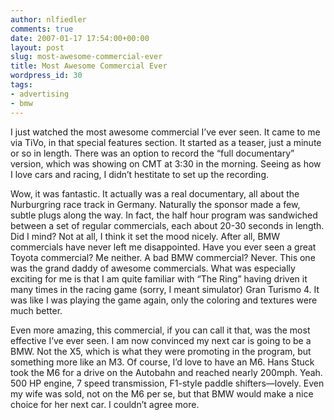 ```yaml
---
author: nlfiedler
comments: true
date: 2007-01-17 17:54:00+00:00
layout: post
slug: most-awesome-commercial-ever
title: Most Awesome Commercial Ever
wordpress_id: 30
tags:
- advertising
- bmw
---
```


I just watched the most awesome commercial I’ve ever seen. It came to me via TiVo, in that special features section. It started as a teaser, just a minute or so in length. There was an option to record the “full documentary” version, which was showing on CMT at 3:30 in the morning. Seeing as how I love cars and racing, I didn’t hestitate to set up the recording.

   

Wow, it was fantastic. It actually was a real documentary, all about the Nurburgring race track in Germany. Naturally the sponsor made a few, subtle plugs along the way. In fact, the half hour program was sandwiched between a set of regular commercials, each about 20-30 seconds in length. Did I mind? Not at all, I think it set the mood nicely. After all, BMW commercials have never left me disappointed. Have you ever seen a great Toyota commercial? Me neither. A bad BMW commercial? Never. This one was the grand daddy of awesome commercials. What was especially exciting for me is that I am quite familiar with “The Ring” having driven it many times in the racing game (sorry, I meant simulator) Gran Turismo 4. It was like I was playing the game again, only the coloring and textures were much better.

   

Even more amazing, this commercial, if you can call it that, was the most effective I’ve ever seen. I am now convinced my next car is going to be a BMW. Not the X5, which is what they were promoting in the program, but something more like an M3. Of course, I’d love to have an M6. Hans Stuck took the M6 for a drive on the Autobahn and reached nearly 200mph. Yeah. 500 HP engine, 7 speed transmission, F1-style paddle shifters—lovely. Even my wife was sold, not on the M6 per se, but that BMW would make a nice choice for her next car. I couldn’t agree more.
